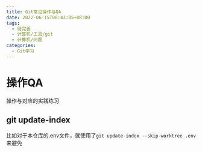 ```yaml
---
title: Git常见操作与QA
date: 2022-06-15T08:43:05+08:00
tags:
  - 待完善
  - 计算机/工具/git
  - 计算机/问题
categories:
  - Git学习
---
```



# 操作QA

操作与对应的实践练习

## git update-index

比如对于本仓库的.env文件，就使用了`git update-index --skip-worktree .env`来避免
